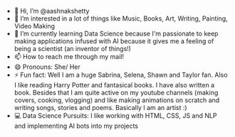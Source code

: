 - 👋 Hi, I’m @aashnakshetty
- 👀 I’m interested in a lot of things like Music, Books, Art, Writing, Painting, Video Making 
- 🌱 I’m currently learning Data Science because I'm passionate to keep making applications infused with AI because it gives me a feeling of being a scientist (an inventor of things!)
- 📫 How to reach me through my mail! 
- 😄 Pronouns: She/ Her
- ⚡ Fun fact: Well I am a huge Sabrina, Selena, Shawn and Taylor fan. Also I like reading Harry Potter and fantasical books. I have also written a book. Besides that I am quite active on my youtube channels (making covers, cooking, vlogging) and like making animations on scratch and writing songs, stories and poems. Basically I am an artist :)
- 💻 Data Science Pursuits: I like working with HTML, CSS, JS and NLP and implementing AI bots into my projects

<!---
aashnakshetty/aashnakshetty is a ✨ special ✨ repository because its `README.md` (this file) appears on your GitHub profile.
You can click the Preview link to take a look at your changes.
--->
